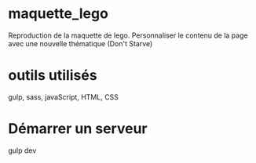 # maquette_lego

Reproduction de la maquette de lego. Personnaliser le contenu de la page avec une nouvelle thématique (Don't Starve)

# outils utilisés

gulp, sass, javaScript, HTML, CSS

# Démarrer un serveur

gulp dev
